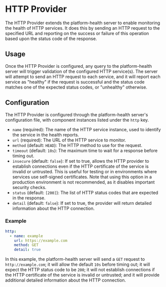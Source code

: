 # HTTP Provider

The HTTP Provider extends the platform-health server to enable monitoring the health of HTTP services. It does this by sending an HTTP request to the specified URL and reporting on the success or failure of this operation based upon the status code of the response.

## Usage

Once the HTTP Provider is configured, any query to the platform-health server will trigger validation of the configured HTTP service(s). The server will attempt to send an HTTP request to each service, and it will report each service as "healthy" if the request is successful and the status code matches one of the expected status codes, or "unhealthy" otherwise.

## Configuration

The HTTP Provider is configured through the platform-health server's configuration file, with component instances listed under the `http` key.

* `name` (required): The name of the HTTP service instance, used to identify the service in the health reports.
* `url` (required): The URL of the HTTP service to monitor.
* `method` (default: `HEAD`): The HTTP method to use for the request.
* `timeout` (default: `10s`): The maximum time to wait for a response before timing out.
* `insecure` (default: `false`): If set to true, allows the HTTP provider to establish connections even if the HTTP certificate of the service is invalid or untrusted. This is useful for testing or in environments where services use self-signed certificates. Note that using this option in a production environment is not recommended, as it disables important security checks.
* `status` (default: `[200]`): The list of HTTP status codes that are expected in the response.
* `detail` (default: `false`): If set to true, the provider will return detailed information about the HTTP connection.

### Example

```yaml
http:
  - name: example
    url: https://example.com
    method: GET
    detail: true
```

In this example, the platform-health server will send a `GET` request to `http://example.com`; it will allow the default `10s` before timing out; it will expect the HTTP status code to be `200`; it will not establish connections if the HTTP certificate of the service is invalid or untrusted; and it will provide additional detailed information about the HTTP connection.
